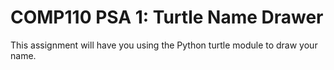 # COMP110 PSA 1: Turtle Name Drawer

This assignment will have you using the Python turtle module to draw your name.